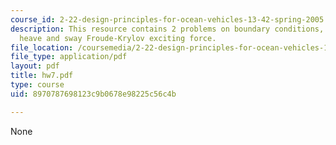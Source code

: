 ```yaml
---
course_id: 2-22-design-principles-for-ocean-vehicles-13-42-spring-2005
description: This resource contains 2 problems on boundary conditions, wave potential,
  heave and sway Froude-Krylov exciting force.
file_location: /coursemedia/2-22-design-principles-for-ocean-vehicles-13-42-spring-2005/8970787698123c9b0678e98225c56c4b_hw7.pdf
file_type: application/pdf
layout: pdf
title: hw7.pdf
type: course
uid: 8970787698123c9b0678e98225c56c4b

---
```

None